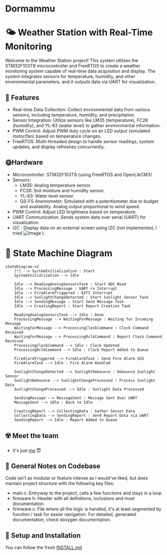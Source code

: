 # Dormammu
# 🌤️ Weather Station with Real-Time Monitoring
Welcome to the Weather Station project! This system utilizes the STM32F103T8 microcontroller and FreeRTOS to create a weather monitoring system capable of real-time data acquisition and display. The system integrates sensors for temperature, humidity, and other environmental parameters, and it outputs data via UART for visualization.

## 🍄 Features
- Real-time Data Collection: Collect environmental data from various sensors, including temperature, humidity, and precipitation.
- Sensor Integration: Utilize sensors like LM35 (temperature), FC28 (humidity), and YL-83 (water level) to gather environmental information.
- PWM Control: Adjust PWM duty cycle on an LED output (simulated motor/fan) based on temperature changes.
- FreeRTOS: Multi-threaded design to handle sensor readings, system updates, and display refreshes concurrently.
## 🌞Hardware
- Microcontroller: STM32F103T8 (using FreeRTOS and OpenLibCM3)
- Sensors:
  - LM35: Analog temperature sensor.
  - FC28: Soil moisture and humidity sensor.
  - YL-83: Water level sensor.
  - QS-FS Anemometer: Simulated with a potentiometer due to budget and availability. Analog output proportional to wind speed.
- PWM Control: Adjust LED brightness based on temperature.
- UART Communication: Sends system data over serial (UART) for visualization.
- I2C : Display data on an external screen using I2C (not implemented, I tried ![image](https://github.com/user-attachments/assets/a73b4e62-6ef2-4379-82b8-3b91bb0a2d59)
).
# 🗽 State Machine Diagram
```mermaid
stateDiagram-v2
    [*] --> SystemInitialization : Start
    SystemInitialization --> Idle

    Idle --> ReadingAnalogSensorsTask : Start ADC Read
    Idle --> ProcessingMessage : UART rx Interrupt
    Idle --> FireAlarmTriggered : EXTI Interrupt
    Idle --> SunlightChangeDetected : Start Sunlight Sensor Task
    Idle --> SendingMessage : Start Send Message Task
    Idle --> CreatingReport : Start Report Creation Task  

    ReadingAnalogSensorsTask --> Idle : Done
    ProcessingMessage --> WaitingForMessage : Waiting for Incoming Message
    WaitingForMessage --> ProcessingClockCommand : Clock Command Received
    WaitingForMessage --> ProcessingRclkCommand : Report Clock Command Received
    ProcessingClockCommand --> Idle : Clock Updated
    ProcessingRclkCommand --> Idle : Clock Report Added to Queue

    FireAlarmTriggered --> FireAlarmTask : Send Fire Alarm SOS
    FireAlarmTask --> Idle : Fire Alarm Handled

    SunlightChangeDetected --> SunlightDebounce : Debounce Sunlight Sensor
    SunlightDebounce --> SunlightChangeProcessed : Process Sunlight Data
    SunlightChangeProcessed --> Idle : Sunlight Data Processed

    SendingMessage --> MessageSent : Message Sent Over UART
    MessageSent --> Idle : Back to Idle

    CreatingReport --> CollectingData : Gather Sensor Data
    CollectingData --> SendingReport : Send Report Data via UART
    SendingReport --> Idle : Report Added to Queue
```
## ☢️ Meet the team
- It's just [me](https://github.com/fnc8822) 😇

## 👾 General Notes on Codebase
Code isn't as modular or feature intense as I would've liked, but does mantain project structure with the following key files:
- main.c: Entryway to the project, calls a few functions and stays in a loop
- firmware.h: Header with all definitions, inclusions and most documentation
- firmware.c: File where all the logic is handled, it's at least segmented by function / task for easier navigation.
For detailed, generated documentation, check doxygen documentation.

## 📐 Setup and Installation
You can follow the fresh [INSTALL.md](https://github.com/ICOMP-UNC/Dormammu/blob/cleanup/INSTALL.md)
